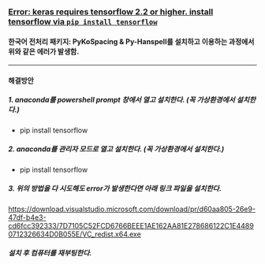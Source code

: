 ### <u>Error: keras requires tensorflow 2.2 or higher. install tensorflow via `pip install tensorflow`</u>

#### 한국어 전처리 패키지: PyKoSpacing & Py-Hanspell를 설치하고 이용하는 과정에서 위와 같은 에러가 발생함.

---

#### 해결방안

##### 1. anaconda를 powershell prompt 창에서 열고 설치한다. (꼭 가상환경에서 설치한다.)

- pip install tensorflow

##### 2. anaconda를 관리자 모드로 열고 설치한다. (꼭 가상환경에서 설치한다.)

- pip install tensorflow

##### 3. 위의 방법을 다 시도해도 error가 발생한다면 아래 링크 파일을 설치한다.

 https://download.visualstudio.microsoft.com/download/pr/d60aa805-26e9-47df-b4e3-cd6fcc392333/7D7105C52FCD6766BEEE1AE162AA81E278686122C1E44890712326634D0B055E/VC_redist.x64.exe

##### 설치 후 컴퓨터를 재부팅한다.






